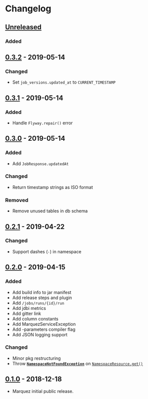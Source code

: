 # Changelog

## [Unreleased](https://github.com/MarquezProject/marquez/compare/master...HEAD)

### Added

## [0.3.2](https://github.com/MarquezProject/marquez/releases/tag/0.3.2) - 2019-05-14

### Changed

* Set `job_versions.updated_at` to `CURRENT_TIMESTAMP` 

## [0.3.1](https://github.com/MarquezProject/marquez/releases/tag/0.3.1) - 2019-05-14

### Added

* Handle `Flyway.repair()` error 

## [0.3.0](https://github.com/MarquezProject/marquez/releases/tag/0.3.0) - 2019-05-14

### Added

* Add `JobResponse.updatedAt`

### Changed

* Return timestamp strings as ISO format 

### Removed

* Remove unused tables in db schema


## [0.2.1](https://github.com/MarquezProject/marquez/releases/tag/0.2.1) - 2019-04-22

### Changed

* Support dashes (`-`) in namespace

## [0.2.0](https://github.com/MarquezProject/marquez/releases/tag/0.2.0) - 2019-04-15

### Added

* Add build info to jar manifest
* Add release steps and plugin
* Add `/jobs/runs/{id}/run`
* Add jdbi metrics
* Add gitter link
* Add column constants
* Add MarquezServiceException
* Add -parameters compiler flag
* Add JSON logging support

### Changed

* Minor pkg restructuring
* Throw [**`NamespaceNotFoundException`**](https://github.com/MarquezProject/marquez/blob/master/src/main/java/marquez/api/exceptions/NamespaceNotFoundException.java) on [`NamespaceResource.get()`](https://github.com/MarquezProject/marquez/blob/master/src/main/java/marquez/api/NamespaceResource.java#L80) 

## [0.1.0](https://github.com/MarquezProject/marquez/releases/tag/0.1.0) - 2018-12-18

* Marquez initial public release.
